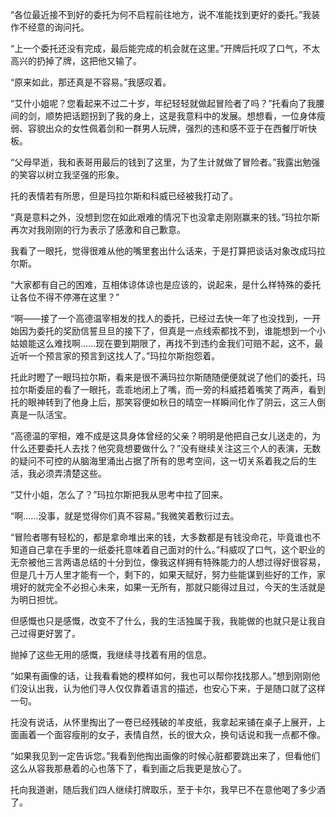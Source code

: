 “各位最近接不到好的委托为何不启程前往地方，说不准能找到更好的委托。”我装作不经意的询问托。

“上一个委托还没有完成，最后能完成的机会就在这里。”开牌后托叹了口气，不太高兴的扔掉了牌，这把他又输了。

“原来如此，那还真是不容易。”我感叹着。

“艾什小姐呢？您看起来不过二十岁，年纪轻轻就做起冒险者了吗？”托看向了我腰间的剑，顺势把话题拐到了我的身上，这是我意料中的发展。想想看，一位身体瘦弱、容貌出众的女性佩着剑和一群男人玩牌，强烈的违和感不亚于在西餐厅听快板。

“父母早逝，我和表哥用最后的钱到了这里，为了生计就做了冒险者。”我露出勉强的笑容以树立我坚强的形象。

托的表情若有所思，但是玛拉尔斯和科威已经被我打动了。

“真是意料之外，没想到您在如此艰难的情况下也没拿走刚刚赢来的钱。”玛拉尔斯再次对我刚刚的行为表示了感激和自己歉意。

我看了一眼托，觉得很难从他的嘴里套出什么话来，于是打算把谈话对象改成玛拉尔斯。

“大家都有自己的困难，互相体谅体谅也是应该的，说起来，是什么样特殊的委托让各位不得不停滞在这里？”

“啊——接了一个高德温宰相发的找人的委托，已经过去快一年了也没找到，一开始因为委托的奖励信誓旦旦的接下了，但真是一点线索都找不到，谁能想到一个小姑娘能这么难找啊……现在要到期限了，再找不到违约金我们可赔不起，这不，最近听一个预言家的预言到这找人了。”玛拉尔斯抱怨着。

托此时瞪了一眼玛拉尔斯，看来是很不满玛拉尔斯随随便便就说了他们的委托，玛拉尔斯委屈的看了一眼托，乖乖地闭上了嘴，而一旁的科威捂着嘴笑了两声，看到托的眼神转到了他身上后，那笑容便如秋日的晴空一样瞬间化作了阴云，这三人倒真是一队活宝。

“高德温的宰相，难不成是这具身体曾经的父亲？明明是他把自己女儿送走的，为什么还要委托人去找？他究竟想要做什么？”没有继续关注这三个人的表演，无数的疑问不可控的从脑海里涌出占据了所有的思考空间，这一切关系着我之后的生活，我必须弄清楚这些。

“艾什小姐，怎么了？”玛拉尔斯把我从思考中拉了回来。

“啊……没事，就是觉得你们真不容易。”我微笑着敷衍过去。

“冒险者哪有轻松的，都是拿命堆出来的钱，大多数都是有钱没命花，毕竟谁也不知道自己拿在手里的一纸委托意味着自己面对的什么。”科威叹了口气，这个职业的无奈被他三言两语总结的十分到位，像我这样拥有特殊能力的人想过得好很容易，但是几十万人里才能有一个，剩下的，如果天赋好，努力些能谋到些好的工作，家境好的就完全不必担心未来，如果一无所有，那就只能得过且过，今天的生活就是为明日担忧。

但感慨也只是感慨，改变不了什么，我的生活独属于我，我能做的也就只是让我自己过得更好罢了。

抛掉了这些无用的感慨，我继续寻找着有用的信息。

“如果有画像的话，让我看看她的模样如何，我也可以帮你找找那人。”想到刚刚他们没认出我，认为他们寻人仅仅靠着语言的描述，也安心下来，于是随口就了这样一句。

托没有说话，从怀里掏出了一卷已经残破的羊皮纸，我拿起来铺在桌子上展开，上面画着一个面容瘦削的女子，表情自然，长的很大众，换句话说和我一点都不像。

“如果我见到一定告诉您。”我看到他掏出画像的时候心脏都要跳出来了，但看他们这么从容我那悬着的心也落下了，看到画之后我更是放心了。

托向我道谢，随后我们四人继续打牌取乐，至于卡尔，我早已不在意他喝了多少酒了。


